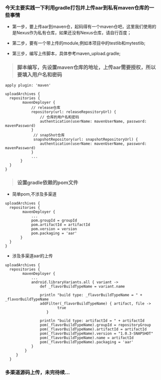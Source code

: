 ### 今天主要实践一下利用gradle打包并上传aar到私有maven仓库的一些事情

- 第一步，要上传aar到maven仓，起码得有一个maven仓吧，这里我们使用的是Nexus作为私有仓库，如果还没有Nexus仓库，请自行百度；

- 第二步，要有一个带上传的module,例如本项目中的testlib和mytestlib;

- 第三步，编写上传脚本，具体参考maven_upload.gradle;


> ### 脚本编写，先设置maven仓库的地址，上传aar需要授权，所以要填入用户名和密码
```
apply plugin: 'maven'

uploadArchives {
  repositories {
        mavenDeployer {
            // release仓库
            repository(url: releaseRepositoryUrl) {
                // 仓库的用户名和密码
                authentication(userName: mavenUserName, password: mavenPassword)
            }
             // snapShot仓库
             snapshotRepository(url: snapshotRepositoryUrl) {
                authentication(userName: mavenUserName, password: mavenPassword)
            }
            ...
       }
  }
}
```

> ### 设置gradle依赖的pom文件
- 简单pom,不涉及多渠道
```
uploadArchives {
  repositories {
        mavenDeployer {
            ...
            pom.groupId = groupId
            pom.artifactId = artifactId
            pom.version = version
            pom.packaging = 'aar'
       }
  }
}
```

- 涉及多渠道aar的上传
```
uploadArchives {
  repositories {
        mavenDeployer {
            ...
            android.libraryVariants.all { variant ->
                def _flavorBuildTypeName = variant.name

                println "build type: _flavorBuildTypeName = " + _flavorBuildTypeName
                addFilter(_flavorBuildTypeName) { artifact, file ->
                        true
                   }

                println "build type: artifactId = " + artifactId
                pom(_flavorBuildTypeName).groupId = repositoryGroup
                pom(_flavorBuildTypeName).artifactId = artifactId
                pom(_flavorBuildTypeName).version = "1.0.3-SNAPSHOT"
                pom(_flavorBuildTypeName).name = artifactId
                pom(_flavorBuildTypeName).packaging = 'aar'
            }
         }
     }
  }
```

### 多渠道源码上传，未完待续...








